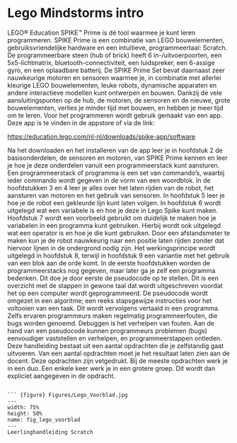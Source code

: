 # Lego Mindstorms intro

LEGO® Education SPIKE™ Prime is dé tool waarmee je kunt leren programmeren. SPIKE Prime is een combinatie van LEGO bouwelementen, gebruiksvriendelijke hardware en een intuïtieve, programmeertaal: Scratch.  
De programmeerbare steen (hub of brick) heeft 6 in-/uitvoerpoorten, een 5x5-lichtmatrix, bluetooth-connectiviteit, een luidspreker, een 6-assige gyro, en een oplaadbare batterij. De SPIKE Prime Set bevat daarnaast zeer nauwkeurige motoren en sensoren waarmee je, in combinatie met allerlei kleurige LEGO bouwelementen, leuke robots, dynamische apparaten en andere interactieve modellen kunt ontwerpen en bouwen. Dankzij de vele aansluitingspunten op de hub, de motoren, de sensoren en de nieuwe, grote bouwelementen, verlies je minder tijd met bouwen, en hebben je meer tijd om te leren. 
Voor het programmeren wordt gebruik gemaakt van een app. Deze app is te vinden in de appstore of via de link:

https://education.lego.com/nl-nl/downloads/spike-app/software

Na het downloaden en het installeren van de app leer je in hoofdstuk 2 de basisonderdelen, de sensoren en motoren, van SPIKE Prime kennen en leer je hoe je deze onderdelen vanuit een programmeerstack kunt aansturen. Een programmeerstack of programma is een set van commando’s, waarbij ieder commando wordt gegeven in de vorm van een woordblok.
In de hoofdstukken 3 en 4 leer je alles over het laten rijden van de robot, het aansturen van motoren en het gebruik van sensoren. In hoofdstuk 5 leer je hoe je de robot een gekleurde lijn kunt laten volgen. In hoofdstuk 6 wordt uitgelegd wat een variabele is en hoe je deze in Lego Spike kunt maken. Hoofdstuk 7 wordt een voorbeeld gebruikt om duidelijk te maken hoe je variabelen in een programma kunt gebruiken. Hierbij wordt ook uitgelegd wat een operator is en hoe je die kunt gebruiken. Door een afstandsmeter te maken kun je de robot nauwkeurig naar een positie laten rijden zonder dat hiervoor lijnen in de ondergrond nodig zijn. Het werkingsprincipe wordt uitgelegd in hoofdstuk 8, terwijl in hoofdstuk 9 een variantie met het gebruik van een blok aan de orde komt. In de eerste hoofdstukken worden de programmeerstacks nog gegeven, maar later ga je zelf een programma bedenken. Dit doe je door eerste de pseudocode op te stellen. Dit is een overzicht met de stappen in gewone taal dat wordt uitgeschreven voordat het op een computer wordt geprogrammeerd. De pseudocode wordt omgezet in een algoritme; een reeks stapsgewijze instructies voor het voltooien van een taak. Dit wordt vervolgens vertaald in een programma. Zelfs ervaren programmeurs maken regelmatig programmeerfouten, die bugs worden genoemd. Debuggen is het verhelpen van fouten. Aan de hand van een pseudocode kunnen programmeurs problemen (bugs) eenvoudiger vaststellen en verhelpen, en programmeerstappen ontleden.
Deze handleiding bestaat uit een aantal opdrachten die je zelfstandig gaat uitvoeren. Van een aantal opdrachten moet je het resultaat laten zien aan de docent. Deze opdrachten zijn vetgedrukt. Bij de meeste opdrachten werk je in een duo. Een enkele keer werk je in een grotere groep. Dit wordt dan expliciet aangegeven in de opdracht. 
```

``` {figure} Figures/Lego_Voorblad.jpg
---
width: 75%
height: 50%
name: fig_lego_voorblad
---
Leerlinghandleiding Scratch
``` 
